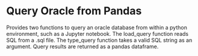 # Query Oracle from Pandas
Provides two functions to query an oracle database from within a python environment, such as a Jupyter notebook. The load_query function reads SQL from a .sql file. The type_query function takes a valid SQL string as an argument. Query results are returned as a pandas dataframe.
